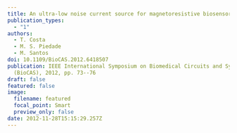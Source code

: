 ```yaml
---
title: An ultra-low noise current source for magnetoresistive biosensors biasing
publication_types:
  - "1"
authors:
  - T. Costa
  - M. S. Piedade
  - M. Santos
doi: 10.1109/BioCAS.2012.6418507
publication: IEEE International Symposium on Biomedical Circuits and Systemas
  (BioCAS), 2012, pp. 73--76
draft: false
featured: false
image:
  filename: featured
  focal_point: Smart
  preview_only: false
date: 2012-11-28T15:15:29.257Z
---
```

